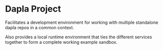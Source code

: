 # Dapla Project
Facilitates a development environment for working with multiple standalone dapla repos in a common context.

Also provides a local runtime environment that ties the different services together to form a complete working example sandbox.
